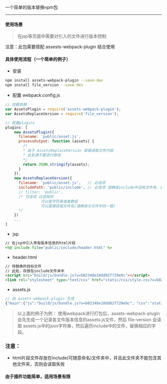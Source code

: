﻿
一个简单的版本替换npm包

---

#### 使用场景


> 在jsp等页面中需要对引入的文件进行版本控制


注意：此包需要搭配 assests-webpack-plugin 结合使用

#### 具体使用流程（一个简单的例子）

- 安装

```bash
npm install assets-webpack-plugin --save-dev
npm install file_version --save-dev
```

- 配置 webpack.config.js

```javascript
// 加载依赖
var AssetsPlugin = require('assets-webpack-plugin');
var AssetsReplaceVersion = require('file_version');
```

```javascript
// 配置plugins
plugins: [
    new AssetsPlugin({
      filename: 'public/asset.js',
      processOutput: function (assets) { 
        /* 
        * 由于 AssetsReplaceVersion 直接读取文件内容
        * 此处请不要进行修改
        */
        return JSON.stringify(assets);
      }
    }),
    new AssetsReplaceVersion({
      filename: 'public/asset.js',   // 必选项
      includePath: 'public/include', // 必选项 请确保include中没有文件夹，否则读取失败
      // filter: 'public',              
      /* 可选项 过滤规则
                可以是字符串或者数组
                可以是路径或文件名(请确保与文件中的一致)
      */
    })
    ...
]
```

- jsp

```jsp
// 在jsp中引入带有版本信息的html片段
<%@ include file="public/include/header.html" %>
```

- header.html

```html
// 待替换的目标文件
// 此处，存放在include文件夹中
<script src="build/js/bundle.js?v=b02348e10dd02f729e9c"></script>
<link rel="stylesheet" type="text/css" href="static/css/style.css?v=b02348e10dd02f729e9c">
```

- assets.js

```javascript
// 由 assets-webpack-plugin 生成
{"main":{"js":"build/js/bundle.js?v=b02348e10dd02f729e9c", "css":"static/css/style.css?v=b02348e10dd02f729e9c"}}
```

> 以上面的例子为例： 使用webpack进行打包后，assets-webpack-plugin会先生成一个记录各文件版本信息的assets.js文件，然后 file-version 会读取 assets.js中的json字符串，然后遍历include中的文件，替换相应的字段。

### 注意：

- html片段文件存放在include(可随意命名)文件夹中，并且此文件夹不能包含其他文件夹，否则会读取失败

#### 由于插件功能简单，适用场景有限

